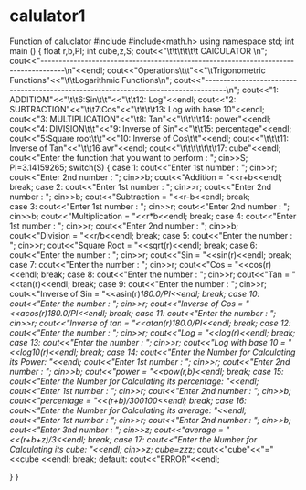 # calulator1
Function of caluclator
#include<iostream> 
#include<math.h> 
using namespace std; 
int main () 
{ 
float r,b,PI; 
int cube,z,S;
cout<<"\t\t\t\t\t\t CAlCULATOR \n";
cout<<"------------------------------------------------------------------------------------\n"<<endl;
cout<<"Operations\t\t"<<"\tTrigonometric Functions"<<"\t\tLogarithmic Functions\n"; 
cout<<"------------------------------------------------------------------------------------\n"; 
cout<<"1: ADDITIOM"<<"\t\t6:Sin\t\t"<<"\t\t12: Log"<<endl; 
cout<<"2: SUBTRACTION"<<"\t\t7:Cos"<<"\t\t\t\t13: Log with base 10"<<endl;
cout<<"3: MULTIPLICATION"<<"\t8: Tan"<<"\t\t\t\t14: power"<<endl;
cout<<"4: DIVISION\t\t"<<"9: Inverse of Sin"<<"\t\t15: percentage"<<endl;
cout<<"5:Square root\t\t"<<"10: Inverse of Cos\t\t"<<endl;
cout<<"\t\t\t11: Inverse of Tan"<<"\t\t16 avr"<<endl; 
cout<<"\t\t\t\t\t\t\t17: cube"<<endl; 
cout<<"Enter the function that you want to perform : "; 
cin>>S; 
PI=3.14159265; 
switch(S) 
{ 
case 1: 
cout<<"Enter 1st number : "; 
cin>>r; 
cout<<"Enter 2nd number : "; 
cin>>b; 
cout<<"Addition = "<<r+b<<endl; 
break;
case 2: 
cout<<"Enter 1st number : "; 
cin>>r; 
cout<<"Enter 2nd number : "; 
cin>>b; 
cout<<"Subtraction = "<<r-b<<endl; 
break;  
case 3: 
cout<<"Enter 1st number : "; 
cin>>r; 
cout<<"Enter 2nd number : "; 
cin>>b; 
cout<<"Multiplication = "<<r*b<<endl; 
break; 
case 4: 
cout<<"Enter 1st number : "; 
cin>>r; 
cout<<"Enter 2nd number : "; 
cin>>b; 
cout<<"Division = "<<r/b<<endl; 
break;
case 5: 
cout<<"Enter the number : "; 
cin>>r; 
cout<<"Square Root = "<<sqrt(r)<<endl; 
break; 
case 6: 
cout<<"Enter the number : "; 
cin>>r; 
cout<<"Sin = "<<sin(r)<<endl; 
break; 
case 7: 
cout<<"Enter the number : "; 
cin>>r; 
cout<<"Cos = "<<cos(r)<<endl; 
break; 
case 8: 
cout<<"Enter the number : "; 
cin>>r; 
cout<<"Tan = "<<tan(r)<<endl; 
break; 
case 9: 
cout<<"Enter the number : "; 
cin>>r; 
cout<<"Inverse of Sin = "<<asin(r)*180.0/PI<<endl; 
break; 
case 10: 
cout<<"Enter the number : "; 
cin>>r; 
cout<<"Inverse of Cos = "<<acos(r)*180.0/PI<<endl; 
break; 
case 11: 
cout<<"Enter the number : "; 
cin>>r; 
cout<<"Inverse of tan = "<<atan(r)*180.0/PI<<endl; 
break; 
case 12: 
cout<<"Enter the number : "; 
cin>>r; 
cout<<"Log = "<<log(r)<<endl; 
break; 
case 13: 
cout<<"Enter the number : "; 
cin>>r; 
cout<<"Log with base 10 = "<<log10(r)<<endl; 
break; 
case 14:
cout<<"Enter the Number for Calculating its Power: "<<endl;
cout<<"Enter 1st number : "; 
cin>>r; 
cout<<"Enter 2nd number : "; 
cin>>b; 
cout<<"power = "<<pow(r,b)<<endl; 
break;
case 15:
cout<<"Enter the Number for Calculating its percentage: "<<endl;
cout<<"Enter 1st number : "; 
cin>>r; 
cout<<"Enter 2nd number : "; 
cin>>b; 
cout<<"percentage = "<<(r+b)/300*100<<endl; 
break;
case 16:
cout<<"Enter the Number for Calculating its average: "<<endl;
cout<<"Enter 1st number : "; 
cin>>r; 
cout<<"Enter 2nd number : "; 
cin>>b; 
cout<<"Enter 3nd number : "; 
cin>>z; 
cout<<"average = "<<(r+b+z)/3<<endl; 
break;
case 17:
cout<<"Enter the Number for Calculating its cube: "<<endl;
cin>>z;
cube=z*z*z;
cout<<"cube"<<"="<<cube <<endl;
break;
default: 
cout<<"ERROR"<<endl; 

} 
}
